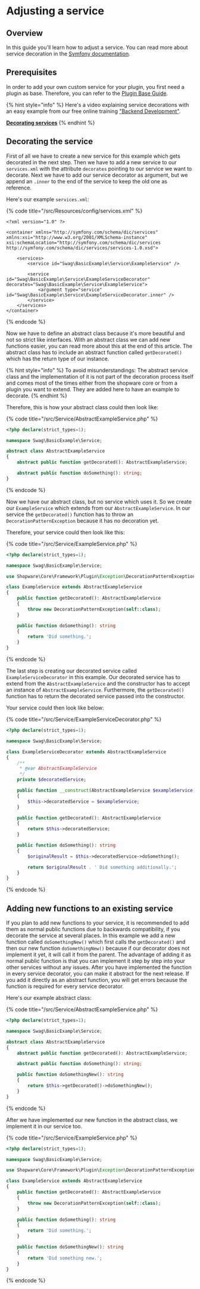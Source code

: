 # Adjusting a service

## Overview

In this guide you'll learn how to adjust a service. You can read more about service decoration in the [Symfony documentation](https://symfony.com/doc/current/service_container/service_decoration.html).

## Prerequisites

In order to add your own custom service for your plugin, you first need a plugin as base. Therefore, you can refer to the [Plugin Base Guide](../plugin-base-guide.md).

<!-- markdown-link-check-disable-next-line -->
{% hint style="info" %}
Here's a video explaining service decorations with an easy example from our free online training ["Backend Development"](https://academy.shopware.com/courses/shopware-6-backend-development-with-jisse-reitsma).

**[Decorating services](https://www.youtube.com/watch?v=Rgf4c9rd1kw)**
{% endhint %}

## Decorating the service

First of all we have to create a new service for this example which gets decorated in the next step. Then we have to add a new service to our `services.xml` with the attribute `decorates` pointing to our service we want to decorate. Next we have to add our service decorator as argument, but we append an `.inner` to the end of the service to keep the old one as reference.

Here's our example `services.xml`:

{% code title="<plugin root>/src/Resources/config/services.xml" %}
```markup
<?xml version="1.0" ?>

<container xmlns="http://symfony.com/schema/dic/services"
xmlns:xsi="http://www.w3.org/2001/XMLSchema-instance"
xsi:schemaLocation="http://symfony.com/schema/dic/services http://symfony.com/schema/dic/services/services-1.0.xsd">

    <services>
        <service id="Swag\BasicExample\Service\ExampleService" />

        <service id="Swag\BasicExample\Service\ExampleServiceDecorator" decorates="Swag\BasicExample\Service\ExampleService">
            <argument type="service" id="Swag\BasicExample\Service\ExampleServiceDecorator.inner" />
        </service>
    </services>
</container>
```
{% endcode %}

Now we have to define an abstract class because it's more beautiful and not so strict like interfaces. With an abstract class we can add new functions easier, you can read more about this at the end of this article. The abstract class has to include an abstract function called `getDecorated()` which has the return type of our instance.

{% hint style="info" %}
    To avoid misunderstandings: The abstract service class and the implementation of it is not part of the decoration process itself and comes most of the times either from the shopware core or from a plugin you want to extend. They are added here to have an example to decorate.
{% endhint %}
    
    
Therefore, this is how your abstract class could then look like:

{% code title="<plugin root>/src/Service/AbstractExampleService.php" %}
```php
<?php declare(strict_types=1);

namespace Swag\BasicExample\Service;

abstract class AbstractExampleService
{
    abstract public function getDecorated(): AbstractExampleService; 

    abstract public function doSomething(): string;
}
```
{% endcode %}

Now we have our abstract class, but no service which uses it. So we create our `ExampleService` which extends from our `AbstractExampleService`. In our service the `getDecorated()` function has to throw an `DecorationPatternException` because it has no decoration yet.

Therefore, your service could then look like this:

{% code title="<plugin root>/src/Service/ExampleService.php" %}
```php
<?php declare(strict_types=1);

namespace Swag\BasicExample\Service;

use Shopware\Core\Framework\Plugin\Exception\DecorationPatternException;

class ExampleService extends AbstractExampleService
{
    public function getDecorated(): AbstractExampleService
    {
        throw new DecorationPatternException(self::class);
    }

    public function doSomething(): string
    {
        return 'Did something.';
    }
}
```
{% endcode %}

The last step is creating our decorated service called `ExampleServiceDecorator` in this example. Our decorated service has to extend from the `AbstractExampleService` and the constructor has to accept an instance of `AbstractExampleService`. Furthermore, the `getDecorated()` function has to return the decorated service passed into the constructor.

Your service could then look like below:

{% code title="<plugin root>/src/Service/ExampleServiceDecorator.php" %}
```php
<?php declare(strict_types=1);

namespace Swag\BasicExample\Service;

class ExampleServiceDecorator extends AbstractExampleService
{
    /**
     * @var AbstractExampleService
     */
    private $decoratedService;

    public function __construct(AbstractExampleService $exampleService)
    {
        $this->decoratedService = $exampleService;
    }

    public function getDecorated(): AbstractExampleService
    {
        return $this->decoratedService;
    }

    public function doSomething(): string
    {
        $originalResult = $this->decoratedService->doSomething();

        return $originalResult . ' Did something additionally.';
    }
}
```
{% endcode %}

## Adding new functions to an existing service

If you plan to add new functions to your service, it is recommended to add them as normal public functions due to backwards compatibility, if you decorate the service at several places. In this example we add a new function called `doSomethingNew()` which first calls the `getDecorated()` and then our new function `doSomethingNew()` because if our decorator does not implement it yet, it will call it from the parent. The advantage of adding it as normal public function is that you can implement it step by step into your other services without any issues. After you have implemented the function in every service decorator, you can make it abstract for the next release. If you add it directly as an abstract function, you will get errors because the function is required for every service decorator.

Here's our example abstract class:

{% code title="<plugin root>/src/Service/AbstractExampleService.php" %}
```php
<?php declare(strict_types=1);

namespace Swag\BasicExample\Service;

abstract class AbstractExampleService
{
    abstract public function getDecorated(): AbstractExampleService; 

    abstract public function doSomething(): string;

    public function doSomethingNew(): string
    {
        return $this->getDecorated()->doSomethingNew();
    }
}
```
{% endcode %}

After we have implemented our new function in the abstract class, we implement it in our service too.

{% code title="<plugin root>/src/Service/ExampleService.php" %}
```php
<?php declare(strict_types=1);

namespace Swag\BasicExample\Service;

use Shopware\Core\Framework\Plugin\Exception\DecorationPatternException;

class ExampleService extends AbstractExampleService
{
    public function getDecorated(): AbstractExampleService
    {
        throw new DecorationPatternException(self::class);
    }

    public function doSomething(): string
    {
        return 'Did something.';
    }

    public function doSomethingNew(): string
    {
        return 'Did something new.';
    }
}
```
{% endcode %}

